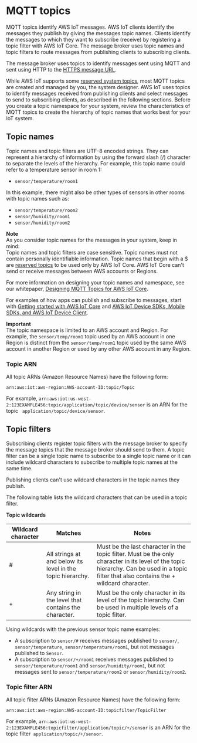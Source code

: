 # MQTT topics<a name="topics"></a>

MQTT topics identify AWS IoT messages\. AWS IoT clients identify the messages they publish by giving the messages topic names\. Clients identify the messages to which they want to subscribe \(receive\) by registering a topic filter with AWS IoT Core\. The message broker uses topic names and topic filters to route messages from publishing clients to subscribing clients\.

The message broker uses topics to identify messages sent using MQTT and sent using HTTP to the [HTTPS message URL](http.md#httpurl)\.

While AWS IoT supports some [reserved system topics](reserved-topics.md), most MQTT topics are created and managed by you, the system designer\. AWS IoT uses topics to identify messages received from publishing clients and select messages to send to subscribing clients, as described in the following sections\. Before you create a topic namespace for your system, review the characteristics of MQTT topics to create the hierarchy of topic names that works best for your IoT system\.

## Topic names<a name="topicnames"></a>

Topic names and topic filters are UTF\-8 encoded strings\. They can represent a hierarchy of information by using the forward slash \(/\) character to separate the levels of the hierarchy\. For example, this topic name could refer to a temperature sensor in room 1:
+ `sensor/temperature/room1`

In this example, there might also be other types of sensors in other rooms with topic names such as:
+ `sensor/temperature/room2`
+ `sensor/humidity/room1`
+ `sensor/humidity/room2`

**Note**  
As you consider topic names for the messages in your system, keep in mind:  
Topic names and topic filters are case sensitive\.
Topic names must not contain personally identifiable information\.
Topic names that begin with a $ are [reserved topics](reserved-topics.md) to be used only by AWS IoT Core\.
AWS IoT Core can't send or receive messages between AWS accounts or Regions\.

For more information on designing your topic names and namespace, see our whitepaper, [Designing MQTT Topics for AWS IoT Core](https://d1.awsstatic.com/whitepapers/Designing_MQTT_Topics_for_AWS_IoT_Core.pdf)\.

For examples of how apps can publish and subscribe to messages, start with [Getting started with AWS IoT Core](iot-gs.md) and [AWS IoT Device SDKs, Mobile SDKs, and AWS IoT Device Client](iot-sdks.md)\.

**Important**  
The topic namespace is limited to an AWS account and Region\. For example, the `sensor/temp/room1` topic used by an AWS account in one Region is distinct from the `sensor/temp/room1` topic used by the same AWS account in another Region or used by any other AWS account in any Region\.

### Topic ARN<a name="topicnames-arn"></a>

All topic ARNs \(Amazon Resource Names\) have the following form:

```
arn:aws:iot:aws-region:AWS-account-ID:topic/Topic
```

For example, `arn:aws:iot:us-west-2:123EXAMPLE456:topic/application/topic/device/sensor` is an ARN for the topic ` application/topic/device/sensor`\.

## Topic filters<a name="topicfilters"></a>

Subscribing clients register topic filters with the message broker to specify the message topics that the message broker should send to them\. A topic filter can be a single topic name to subscribe to a single topic name or it can include wildcard characters to subscribe to multiple topic names at the same time\.

Publishing clients can't use wildcard characters in the topic names they publish\. 

The following table lists the wildcard characters that can be used in a topic filter\. 


**Topic wildcards**  

| Wildcard character | Matches | Notes | 
| --- | --- | --- | 
| \# | All strings at and below its level in the topic hierarchy\. |  Must be the last character in the topic filter\.  Must be the only character in its level of the topic hierarchy\. Can be used in a topic filter that also contains the \+ wildcard character\.  | 
| \+ | Any string in the level that contains the character\. |  Must be the only character in its level of the topic hierarchy\. Can be used in multiple levels of a topic filter\.  | 

Using wildcards with the previous sensor topic name examples:
+ A subscription to `sensor/#` receives messages published to `sensor/`, `sensor/temperature`, `sensor/temperature/room1`, but not messages published to `Sensor`\. 
+ A subscription to `sensor/+/room1` receives messages published to `sensor/temperature/room1` and `sensor/humidity/room1`, but not messages sent to `sensor/temperature/room2` or `sensor/humidity/room2`\.

### Topic filter ARN<a name="topicfilters-arn"></a>

All topic filter ARNs \(Amazon Resource Names\) have the following form:

```
arn:aws:iot:aws-region:AWS-account-ID:topicfilter/TopicFilter
```

For example, `arn:aws:iot:us-west-2:123EXAMPLE456:topicfilter/application/topic/+/sensor` is an ARN for the topic filter` application/topic/+/sensor`\.